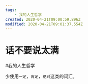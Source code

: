 ```yaml
---
tags:
    - 我的人生哲学
created: 2020-04-21T09:00:59.896Z
modified: 2020-04-21T09:01:37.554Z
---
```

# 话不要说太满
#我的人生哲学 

少使用`一定`，`肯定`，`绝对`这类的词汇。  